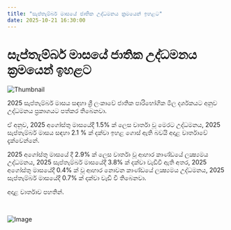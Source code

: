 ```yaml
---
title: "සැප්තැම්බර් මාසයේ ජාතික උද්ධමනය ක්‍රමයෙන් ඉහළට"
date: 2025-10-21 16:30:00
---
```


# සැප්තැම්බර් මාසයේ ජාතික උද්ධමනය ක්‍රමයෙන් ඉහළට

![Thumbnail](https://helakuru.sgp1.cdn.digitaloceanspaces.com/esana/images/lib/Inflation.jpg)

2025 සැප්තැම්බර් මාසය සඳහා ශ්‍රී ලංකාවේ ජාතික පාරිභෝගික මිල දර්ශකයට අනුව උද්ධමනය ප්‍රකාශයට පත්කර තිබෙනවා.

ඒ අනුව, 2025 අගෝස්තු මාසයේදී 1.5% ක් ලෙස වාර්තා වූ මෙරට උද්ධමනය, 2025 සැප්තැම්බර් මාසය සඳහා 2.1 % ක් දක්වා ඉහළ ගොස් ඇති බවයි අදාළ වාර්තාවේ දැක්වෙන්නේ.

2025 අගෝස්තු මාසයේ දී 2.9% ක් ලෙස වාර්තා වූ ආහාර කාණ්ඩයේ ලක්‍ෂ්‍යමය උද්ධමනය, 2025 සැප්තැම්බර් මාසයේදී 3.8% ක් දක්වා වැඩිවී ඇති අතර, 2025 අගෝස්තු මාසයේදී 0.4% ක් වූ ආහාර නොවන කාණ්ඩයේ ලක්‍ෂ්‍යමය උද්ධමනය, 2025 සැප්තැම්බර් මාසයේදී 0.7% ක් දක්වා වැඩි වී තිබෙනවා.

අදාළ වාර්තාව පහතින්.

 

![Image](https://helakuru.sgp1.cdn.digitaloceanspaces.com/esana/images/68f75c721d9ebpdf_page_4.jpeg)

 

